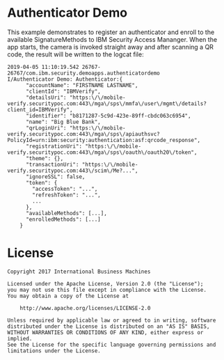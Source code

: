 # Authenticator Demo

This example demonstrates to register an authenticator and enroll to the available SignatureMethods to IBM Security Access Mananger. When the app starts, the camera is invoked straight away and after scanning a QR code, the result will be written to the logcat file:

```
2019-04-05 11:10:19.542 26767-26767/com.ibm.security.demoapps.authenticatordemo I/Authenticator Demo: Authenticator:{
      "accountName": "FIRSTNAME LASTNAME",
      "clientId": "IBMVerify",
      "detailsUri": "https:\/\/mobile-verify.securitypoc.com:443\/mga\/sps\/mmfa\/user\/mgmt\/details?client_id=IBMVerify",
      "identifier": "b8171287-5c9d-423e-89ff-cbdc063c6954",
      "name": "Big Blue Bank",
      "qrLoginUri": "https:\/\/mobile-verify.securitypoc.com:443\/mga\/sps\/apiauthsvc?PolicyId=urn:ibm:security:authentication:asf:qrcode_response",
      "registrationUri": "https:\/\/mobile-verify.securitypoc.com:443\/mga\/sps\/oauth\/oauth20\/token",
      "theme": {},
      "transactionUri": "https:\/\/mobile-verify.securitypoc.com:443\/scim\/Me?...",
      "ignoreSSL": false,
      "token": {
        "accessToken": "...",
        "refreshToken": "...",
        ...
      },
      "availableMethods": [...],
      "enrolledMethods": [...]
    }
```

# License

    Copyright 2017 International Business Machines

    Licensed under the Apache License, Version 2.0 (the "License");
    you may not use this file except in compliance with the License.
    You may obtain a copy of the License at

        http://www.apache.org/licenses/LICENSE-2.0

    Unless required by applicable law or agreed to in writing, software
    distributed under the License is distributed on an "AS IS" BASIS,
    WITHOUT WARRANTIES OR CONDITIONS OF ANY KIND, either express or implied.
    See the License for the specific language governing permissions and
    limitations under the License.